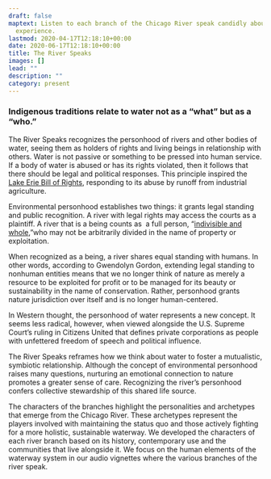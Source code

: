 ```yaml
---
draft: false
maptext: Listen to each branch of the Chicago River speak candidly about their
  experience.
lastmod: 2020-04-17T12:18:10+00:00
date: 2020-06-17T12:18:10+00:00
title: The River Speaks
images: []
lead: ""
description: ""
category: present
---
```

### Indigenous traditions relate to water not as a “what” but as a “who.”

The River Speaks recognizes the personhood of rivers and other bodies of water, seeing them as holders of rights and living beings in relationship with others. Water is not passive or something to be pressed into human service. If a body of water is abused or has its rights violated, then it follows that there should be legal and political responses. This principle inspired the [Lake Erie Bill of Rights](http://www.lakeerieaction.org/?fbclid=IwAR3zr1VBh1kceOy1Kc7Zy57B9TOeNwV_qjO0P1EXW3yooFq6W3s-lNaFfkQ), responding to its abuse by runoff from industrial agriculture.

Environmental personhood establishes two things: it grants legal standing and public recognition. A river with legal rights may access the courts as a plaintiff. A river that is a being counts as  a full person, “[indivisible and whole](https://www.nationalgeographic.com/culture/2019/04/maori-river-in-new-zealand-is-a-legal-person/),”who may not be arbitrarily divided in the name of property or exploitation.  

When recognized as a being, a river shares equal standing with humans. In other words, according to Gwendolyn Gordon, extending legal standing to nonhuman entities means that we no longer think of nature as merely a resource to be exploited for profit or to be managed for its beauty or sustainability in the name of conservation. Rather, personhood grants nature jurisdiction over itself and is no longer human-centered.

In Western thought, the personhood of water represents a new concept. It seems less radical, however, when viewed alongside the U.S. Supreme Court’s ruling in Citizens United that defines private corporations as people with unfettered freedom of speech and political influence.

The River Speaks reframes how we think about water to foster a mutualistic, symbiotic relationship. Although the concept of environmental personhood raises many questions, nurturing an emotional connection to nature promotes a greater sense of care. Recognizing the river’s personhood confers collective stewardship of this shared life source.

The characters of the branches highlight the personalities and archetypes that emerge from the Chicago River. These archetypes represent the players involved with maintaining the status quo and those actively fighting for a more holistic, sustainable waterway. We developed the characters of each river branch based on its history, contemporary use and the communities that live alongside it. We focus on the human elements of the waterway system in our audio vignettes where the various branches of the river speak.
